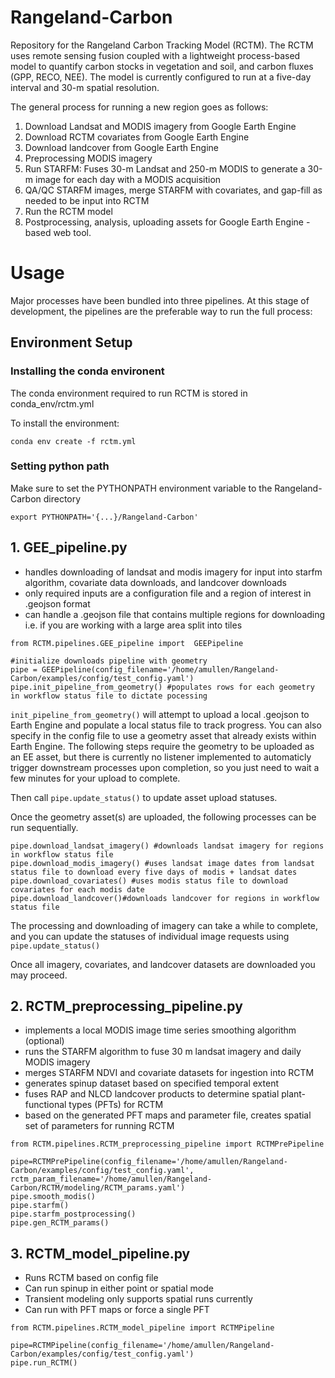 # Rangeland-Carbon
Repository for the Rangeland Carbon Tracking Model (RCTM). The RCTM uses remote sensing fusion coupled with a lightweight process-based model to quantify carbon stocks in vegetation and soil, and carbon fluxes (GPP, RECO, NEE). The model is currently configured to run at a five-day interval and 30-m spatial resolution.

The general process for running a new region goes as follows:
1. Download Landsat and MODIS imagery from Google Earth Engine
3. Download RCTM covariates from Google Earth Engine
3. Download landcover from Google Earth Engine
4. Preprocessing MODIS imagery
5. Run STARFM: Fuses 30-m Landsat and 250-m MODIS to generate a 30-m image for each day with a MODIS acquisition
6. QA/QC STARFM images, merge STARFM with covariates, and gap-fill as needed to be input into RCTM
7. Run the RCTM model
8. Postprocessing, analysis, uploading assets for Google Earth Engine - based web tool.

# Usage
Major processes have been bundled into three pipelines. At this stage of development, the pipelines are the preferable way to run the full process:

## Environment Setup
### Installing the conda environent
The conda environment required to run RCTM is stored in conda_env/rctm.yml

To install the environment: 

```
conda env create -f rctm.yml
```

### Setting python path
Make sure to set the PYTHONPATH environment variable to the Rangeland-Carbon directory

```
export PYTHONPATH='{...}/Rangeland-Carbon'
```

## 1. GEE_pipeline.py
   - handles downloading of landsat and modis imagery for input into starfm algorithm, covariate data downloads, and landcover downloads
   - only required inputs are a configuration file and a region of interest in .geojson format
   - can handle a .geojson file that contains multiple regions for downloading i.e. if you are working with a large area split into tiles
```
from RCTM.pipelines.GEE_pipeline import  GEEPipeline

#initialize downloads pipeline with geometry
pipe = GEEPipeline(config_filename='/home/amullen/Rangeland-Carbon/examples/config/test_config.yaml')
pipe.init_pipeline_from_geometry() #populates rows for each geometry in workflow status file to dictate pocessing
```
```init_pipeline_from_geometry()``` will attempt to upload a local .geojson to Earth Engine and populate a local status file to track progress. You can also specify in the config file to use a geometry asset
that already exists within Earth Engine. The following steps require the geometry to be uploaded as an EE asset, but there is currently no listener implemented to automaticly trigger downstream processes upon completion,
so you just need to wait a few minutes for your upload to complete.

Then call ```pipe.update_status()``` to update asset upload statuses.

Once the geometry asset(s) are uploaded, the following processes can be run sequentially.

```
pipe.download_landsat_imagery() #downloads landsat imagery for regions in workflow status file
pipe.download_modis_imagery() #uses landsat image dates from landsat status file to download every five days of modis + landsat dates
pipe.download_covariates() #uses modis status file to download covariates for each modis date
pipe.download_landcover()#downloads landcover for regions in workflow status file
```

The processing and downloading of imagery can take a while to complete, and you can update the statuses of individual image requests using ```pipe.update_status()```

Once all imagery, covariates, and landcover datasets are downloaded you may proceed.

## 2. RCTM_preprocessing_pipeline.py
   - implements a local MODIS image time series smoothing algorithm (optional)
   - runs the STARFM algorithm to fuse 30 m landsat imagery and daily MODIS imagery
   - merges STARFM NDVI and covariate datasets for ingestion into RCTM
   - generates spinup dataset based on specified temporal extent
   - fuses RAP and NLCD landcover products to determine spatial plant-functional types (PFTs) for RCTM
   - based on the generated PFT maps and parameter file, creates spatial set of parameters for running RCTM
```
from RCTM.pipelines.RCTM_preprocessing_pipeline import RCTMPrePipeline

pipe=RCTMPrePipeline(config_filename='/home/amullen/Rangeland-Carbon/examples/config/test_config.yaml', rctm_param_filename='/home/amullen/Rangeland-Carbon/RCTM/modeling/RCTM_params.yaml')
pipe.smooth_modis()
pipe.starfm()
pipe.starfm_postprocessing()
pipe.gen_RCTM_params()
```

## 3. RCTM_model_pipeline.py
   - Runs RCTM based on config file
   - Can run spinup in either point or spatial mode
   - Transient modeling only supports spatial runs currently
   - Can run with PFT maps or force a single PFT
```
from RCTM.pipelines.RCTM_model_pipeline import RCTMPipeline

pipe=RCTMPipeline(config_filename='/home/amullen/Rangeland-Carbon/examples/config/test_config.yaml')
pipe.run_RCTM()
```
